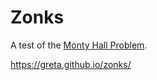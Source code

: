 # Zonks

A test of the [Monty Hall Problem](https://en.wikipedia.org/wiki/Monty_Hall_problem).

https://greta.github.io/zonks/
